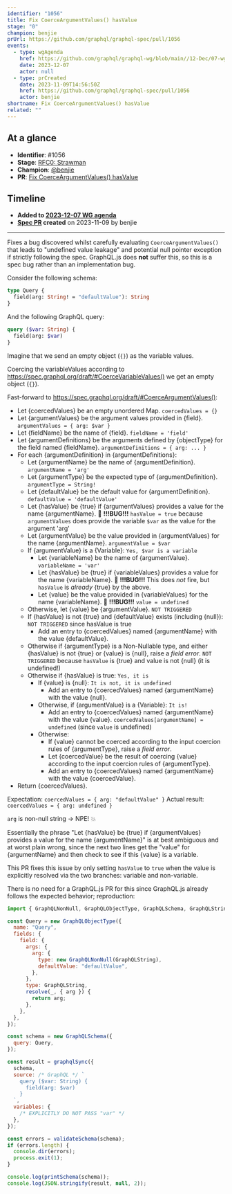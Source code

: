 ```yaml
---
identifier: "1056"
title: Fix CoerceArgumentValues() hasValue
stage: "0"
champion: benjie
prUrl: https://github.com/graphql/graphql-spec/pull/1056
events:
  - type: wgAgenda
    href: https://github.com/graphql/graphql-wg/blob/main//12-Dec/07-wg-primary.md
    date: 2023-12-07
    actor: null
  - type: prCreated
    date: 2023-11-09T14:56:50Z
    href: https://github.com/graphql/graphql-spec/pull/1056
    actor: benjie
shortname: Fix CoerceArgumentValues() hasValue
related: ""
---
```


## At a glance

- **Identifier**: #1056
- **Stage**: [RFC0: Strawman](https://github.com/graphql/graphql-spec/blob/main/CONTRIBUTING.md#stage-0-strawman)
- **Champion**: [@benjie](https://github.com/benjie)
- **PR**: [Fix CoerceArgumentValues() hasValue](https://github.com/graphql/graphql-spec/pull/1056)

<!-- BEGIN_CUSTOM_TEXT -->



<!-- END_CUSTOM_TEXT -->

## Timeline

- **Added to [2023-12-07 WG agenda](https://github.com/graphql/graphql-wg/blob/main//12-Dec/07-wg-primary.md)**
- **[Spec PR](https://github.com/graphql/graphql-spec/pull/1056) created** on 2023-11-09 by benjie

<!-- VERBATIM -->

---

Fixes a bug discovered whilst carefully evaluating `CoerceArgumentValues()` that leads to "undefined value leakage" and potential null pointer exception if strictly following the spec. GraphQL.js does **not** suffer this, so this is a spec bug rather than an implementation bug.

Consider the following schema:

```graphql
type Query {
  field(arg: String! = "defaultValue"): String
}
```

And the following GraphQL query:

```graphql
query ($var: String) {
  field(arg: $var)
}
```

Imagine that we send an empty object (`{}`) as the variable values.

Coercing the variableValues according to https://spec.graphql.org/draft/#CoerceVariableValues() we get an empty object (`{}`).

Fast-forward to https://spec.graphql.org/draft/#CoerceArgumentValues():

- Let \{coercedValues} be an empty unordered Map. `coercedValues = {}`
- Let \{argumentValues} be the argument values provided in \{field}. `argumentValues = { arg: $var }`
- Let \{fieldName} be the name of \{field}. `fieldName = 'field'`
- Let \{argumentDefinitions} be the arguments defined by \{objectType} for the
  field named \{fieldName}. `argumentDefinitions = { arg: ... }`
- For each \{argumentDefinition} in \{argumentDefinitions}:
  - Let \{argumentName} be the name of \{argumentDefinition}. `argumentName = 'arg'`
  - Let \{argumentType} be the expected type of \{argumentDefinition}. `argumentType = String!`
  - Let \{defaultValue} be the default value for \{argumentDefinition}. `defaultValue = 'defaultValue'`
  - Let \{hasValue} be \{true} if \{argumentValues} provides a value for the name
    \{argumentName}. :bug: **!!!BUG!!!** `hasValue = true` because `argumentValues` does provide the variable `$var` as the value for the argument 'arg'
  - Let \{argumentValue} be the value provided in \{argumentValues} for the name
    \{argumentName}. `argumentValue = $var`
  - If \{argumentValue} is a \{Variable}: `Yes, $var is a variable`
    - Let \{variableName} be the name of \{argumentValue}. `variableName = 'var'`
    - Let \{hasValue} be \{true} if \{variableValues} provides a value for the name
      \{variableName}. :bug: **!!!BUG!!!** This does _not_ fire, but `hasValue` is _already_ \{true} by the above.
    - Let \{value} be the value provided in \{variableValues} for the name
      \{variableName}. :bug: **!!!BUG!!!** `value = undefined`
  - Otherwise, let​ \{value} be \{argumentValue}. `NOT TRIGGERED`
  - If \{hasValue} is not \{true} and \{defaultValue} exists (including \{null}):  `NOT TRIGGERED` since hasValue is true
    - Add an entry to \{coercedValues} named \{argumentName} with the value
      \{defaultValue}.
  - Otherwise if \{argumentType} is a Non-Nullable type, and either \{hasValue} is
    not \{true} or \{value} is \{null}, raise a _field error_.  `NOT TRIGGERED` because `hasValue` is \{true} and value is not \{null} (it is undefined!)
  - Otherwise if \{hasValue} is true: `Yes, it is`
    - If \{value} is \{null}: `It is not, it is undefined`
      - Add an entry to \{coercedValues} named \{argumentName} with the value
        \{null}.
    - Otherwise, if \{argumentValue} is a \{Variable}: `It is!`
      - Add an entry to \{coercedValues} named \{argumentName} with the value
        \{value}. `coercedValues[argumentName] = undefined` (since `value` is undefined)
    - Otherwise:
      - If \{value} cannot be coerced according to the input coercion rules of
        \{argumentType}, raise a _field error_.
      - Let \{coercedValue} be the result of coercing \{value} according to the
        input coercion rules of \{argumentType}.
      - Add an entry to \{coercedValues} named \{argumentName} with the value
        \{coercedValue}.
- Return \{coercedValues}.

Expectation: `coercedValues = { arg: "defaultValue" }`
Actual result: `coercedValues = { arg: undefined }`

`arg` is non-null string -> NPE! :boom: 

Essentially the phrase "Let \{hasValue} be \{true} if \{argumentValues} provides a value for the name \{argumentName}" is at best ambiguous and at worst plain wrong, since the next two lines get the "value" for \{argumentName} and then check to see if this \{value} is a variable.

This PR fixes this issue by only setting `hasValue` to `true` when the value is explicitly resolved via the two branches: variable and non-variable.

There is no need for a GraphQL.js PR for this since GraphQL.js already follows the expected behavior; reproduction:

```js
import { GraphQLNonNull, GraphQLObjectType, GraphQLSchema, GraphQLString, graphqlSync, printSchema, validateSchema } from "graphql";

const Query = new GraphQLObjectType({
  name: "Query",
  fields: {
    field: {
      args: {
        arg: {
          type: new GraphQLNonNull(GraphQLString),
          defaultValue: "defaultValue",
        },
      },
      type: GraphQLString,
      resolve(_, { arg }) {
        return arg;
      },
    },
  },
});

const schema = new GraphQLSchema({
  query: Query,
});

const result = graphqlSync({
  schema,
  source: /* GraphQL */ `
    query ($var: String) {
      field(arg: $var)
    }
  `,
  variables: {
    /* EXPLICITLY DO NOT PASS "var" */
  },
});

const errors = validateSchema(schema);
if (errors.length) {
  console.dir(errors);
  process.exit(1);
}

console.log(printSchema(schema));
console.log(JSON.stringify(result, null, 2));
```
